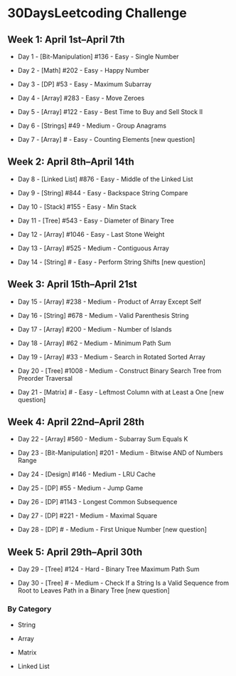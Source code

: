 # 30DaysLeetcoding Challenge

## Week 1: April 1st–April 7th

* Day 1 - [Bit-Manipulation] #136 - Easy - Single Number

* Day 2 - [Math] #202 - Easy - Happy Number

* Day 3 - [DP] #53 - Easy - Maximum Subarray

* Day 4 - [Array] #283 - Easy - Move Zeroes

* Day 5 - [Array] #122 - Easy - Best Time to Buy and Sell Stock II

* Day 6 - [Strings] #49 - Medium - Group Anagrams

* Day 7 - [Array] # - Easy - Counting Elements [new question]

## Week 2: April 8th–April 14th

* Day 8 - [Linked List] #876 - Easy - Middle of the Linked List

* Day 9 - [String] #844 - Easy - Backspace String Compare

* Day 10 - [Stack] #155 - Easy - Min Stack

* Day 11 - [Tree] #543 - Easy - Diameter of Binary Tree

* Day 12 - [Array] #1046 - Easy - Last Stone Weight

* Day 13 - [Array] #525 - Medium - Contiguous Array

* Day 14 - [String] # - Easy - Perform String Shifts [new question]

## Week 3: April 15th–April 21st

* Day 15 - [Array] #238 - Medium - Product of Array Except Self

* Day 16 - [String] #678 - Medium - Valid Parenthesis String

* Day 17 - [Array] #200 - Medium - Number of Islands

* Day 18 - [Array] #62 - Medium - Minimum Path Sum

* Day 19 - [Array] #33 - Medium - Search in Rotated Sorted Array

* Day 20 - [Tree] #1008 - Medium - Construct Binary Search Tree from Preorder Traversal

* Day 21 - [Matrix] # - Easy - Leftmost Column with at Least a One [new question]

## Week 4: April 22nd–April 28th

* Day 22 - [Array] #560 - Medium - Subarray Sum Equals K

* Day 23 - [Bit-Manipulation] #201 - Medium - Bitwise AND of Numbers Range

* Day 24 - [Design] #146 - Medium - LRU Cache

* Day 25 - [DP] #55 - Medium - Jump Game

* Day 26 - [DP] #1143 - Longest Common Subsequence

* Day 27 - [DP] #221 - Medium - Maximal Square

* Day 28 - [DP] # - Medium - First Unique Number [new question]

## Week 5: April 29th–April 30th

* Day 29 - [Tree] #124 - Hard - Binary Tree Maximum Path Sum

* Day 30 - [Tree] # - Medium - Check If a String Is a Valid Sequence from Root to Leaves Path in a Binary Tree [new question]

### By Category

* String

* Array

* Matrix

* Linked List
